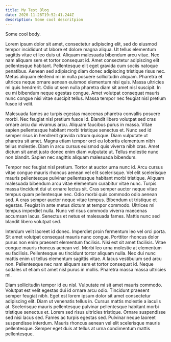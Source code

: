 ```yaml
---
title: My Test Blog
date: 2020-11-28T19:52:41.244Z
description: Some cool descritpion
---
```

Some cool body.

Lorem ipsum dolor sit amet, consectetur adipiscing elit, sed do eiusmod tempor incididunt ut labore et dolore magna aliqua. Ut tellus elementum sagittis vitae et leo duis ut. Aliquam malesuada bibendum arcu vitae. Nec nam aliquam sem et tortor consequat id. Amet consectetur adipiscing elit pellentesque habitant. Pellentesque elit eget gravida cum sociis natoque penatibus. Aenean sed adipiscing diam donec adipiscing tristique risus nec. Metus aliquam eleifend mi in nulla posuere sollicitudin aliquam. Pharetra et ultrices neque ornare aenean euismod elementum nisi quis. Massa ultricies mi quis hendrerit. Odio ut sem nulla pharetra diam sit amet nisl suscipit. In eu mi bibendum neque egestas congue. Amet volutpat consequat mauris nunc congue nisi vitae suscipit tellus. Massa tempor nec feugiat nisl pretium fusce id velit.

Malesuada fames ac turpis egestas maecenas pharetra convallis posuere morbi. Nec feugiat nisl pretium fusce id. Blandit libero volutpat sed cras ornare arcu dui vivamus arcu. Aliquam faucibus purus in massa. Vitae sapien pellentesque habitant morbi tristique senectus et. Nunc sed id semper risus in hendrerit gravida rutrum quisque. Diam vulputate ut pharetra sit amet. Magna etiam tempor orci eu lobortis elementum nibh tellus molestie. Diam in arcu cursus euismod quis viverra nibh cras. Amet dictum sit amet justo donec enim diam vulputate ut. Tellus molestie nunc non blandit. Sapien nec sagittis aliquam malesuada bibendum.

Tempor nec feugiat nisl pretium. Tortor at auctor urna nunc id. Arcu cursus vitae congue mauris rhoncus aenean vel elit scelerisque. Vel elit scelerisque mauris pellentesque pulvinar pellentesque habitant morbi tristique. Aliquam malesuada bibendum arcu vitae elementum curabitur vitae nunc. Turpis massa tincidunt dui ut ornare lectus sit. Cras semper auctor neque vitae tempus quam pellentesque nec. Odio morbi quis commodo odio aenean sed. A cras semper auctor neque vitae tempus. Bibendum ut tristique et egestas. Feugiat in ante metus dictum at tempor commodo. Ultrices mi tempus imperdiet nulla. Nunc vel risus commodo viverra maecenas accumsan lacus. Senectus et netus et malesuada fames. Mattis nunc sed blandit libero volutpat sed.

Interdum velit laoreet id donec. Imperdiet proin fermentum leo vel orci porta. Sit amet volutpat consequat mauris nunc congue. Porttitor rhoncus dolor purus non enim praesent elementum facilisis. Nisi est sit amet facilisis. Vitae congue mauris rhoncus aenean vel. Morbi leo urna molestie at elementum eu facilisis. Pellentesque eu tincidunt tortor aliquam nulla. Nec dui nunc mattis enim ut tellus elementum sagittis vitae. A lacus vestibulum sed arcu non. Pellentesque nec nam aliquam sem et tortor consequat id. Neque sodales ut etiam sit amet nisl purus in mollis. Pharetra massa massa ultricies mi.

Diam sollicitudin tempor id eu nisl. Vulputate mi sit amet mauris commodo. Volutpat est velit egestas dui id ornare arcu odio. Tincidunt praesent semper feugiat nibh. Eget est lorem ipsum dolor sit amet consectetur adipiscing elit. Diam ut venenatis tellus in. Cursus mattis molestie a iaculis at. Scelerisque mauris pellentesque pulvinar pellentesque habitant morbi tristique senectus et. Lorem sed risus ultricies tristique. Ornare suspendisse sed nisi lacus sed. Fames ac turpis egestas sed. Pulvinar neque laoreet suspendisse interdum. Mauris rhoncus aenean vel elit scelerisque mauris pellentesque. Semper eget duis at tellus at urna condimentum mattis pellentesque.